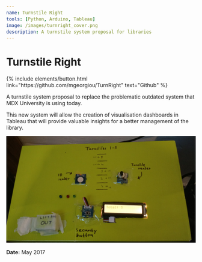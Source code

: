```yaml
---
name: Turnstile Right
tools: [Python, Arduino, Tableau]
image: /images/turnright_cover.png
description: A turnstile system proposal for libraries
---
```


# Turnstile Right

<p class="text-left">
{% include elements/button.html link="https://github.com/mgeorgiou/TurnRight" text="Github" %}
</p>

A turnstile system proposal to replace the problematic outdated system that MDX University is using today.

This new system will allow the creation of visualisation dashboards in Tableau that will provide valuable insights for a better management of the library.

![preview](/images/turnstiles_replica.jpg)

**Date:** May 2017